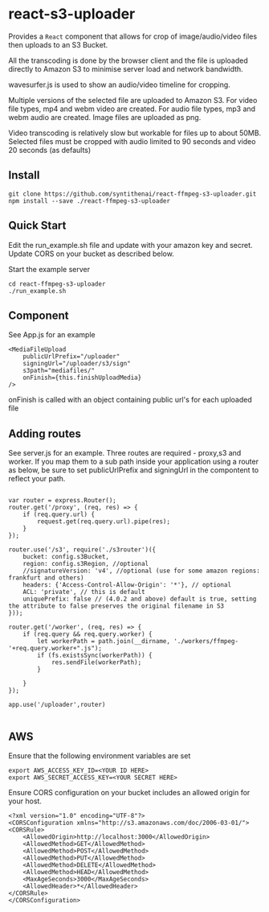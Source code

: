 react-s3-uploader
===========================

Provides a `React` component that allows for crop of image/audio/video files then uploads to an S3 Bucket.

All the transcoding is done by the browser client and the file is uploaded directly to Amazon S3 to minimise server load and network bandwidth.

wavesurfer.js is used to show an audio/video timeline for cropping.

Multiple versions of the selected file are uploaded to Amazon S3.
For video file types, mp4 and webm video are created.
For audio file types, mp3 and webm audio are created.
Image files are uploaded as png.

Video transcoding is relatively slow but workable for files up to about 50MB.
Selected files must be cropped with audio limited to 90 seconds and video 20 seconds (as defaults)


Install
-----------
```
git clone https://github.com/syntithenai/react-ffmpeg-s3-uploader.git
npm install --save ./react-ffmpeg-s3-uploader
```

Quick Start
------------

Edit the run_example.sh file and update with your amazon key and secret.
Update CORS on your bucket as described below.

Start the example server
```
cd react-ffmpeg-s3-uploader
./run_example.sh
```

Component
------------
See App.js for an example

```
<MediaFileUpload
    publicUrlPrefix="/uploader"
    signingUrl="/uploader/s3/sign"
    s3path="mediafiles/"
    onFinish={this.finishUploadMedia}
/>
```

onFinish is called with an object containing public url's for each uploaded file




Adding routes
------------
See server.js for an example.
Three routes are required - proxy,s3 and worker.
If you map them to a sub path inside your application using a router as below, be sure to set publicUrlPrefix and signingUrl in the compontent to reflect your path.


```

var router = express.Router();
router.get('/proxy', (req, res) => {
    if (req.query.url) {
        request.get(req.query.url).pipe(res);
    }
});

router.use('/s3', require('./s3router')({
    bucket: config.s3Bucket,
    region: config.s3Region, //optional
    //signatureVersion: 'v4', //optional (use for some amazon regions: frankfurt and others)
    headers: {'Access-Control-Allow-Origin': '*'}, // optional
    ACL: 'private', // this is default
    uniquePrefix: false // (4.0.2 and above) default is true, setting the attribute to false preserves the original filename in S3
}));

router.get('/worker', (req, res) => {
    if (req.query && req.query.worker) {
        let workerPath = path.join(__dirname, './workers/ffmpeg-'+req.query.worker+".js");
        if (fs.existsSync(workerPath)) {
            res.sendFile(workerPath);
        }
        
    }
});

app.use('/uploader',router)


```


AWS
------------

Ensure that the following environment variables are set
```
export AWS_ACCESS_KEY_ID=<YOUR ID HERE>
export AWS_SECRET_ACCESS_KEY=<YOUR SECRET HERE>
```

Ensure CORS configuration on your bucket includes an allowed origin for your host.
```
<?xml version="1.0" encoding="UTF-8"?>
<CORSConfiguration xmlns="http://s3.amazonaws.com/doc/2006-03-01/">
<CORSRule>
    <AllowedOrigin>http://localhost:3000</AllowedOrigin>
    <AllowedMethod>GET</AllowedMethod>
    <AllowedMethod>POST</AllowedMethod>
    <AllowedMethod>PUT</AllowedMethod>
    <AllowedMethod>DELETE</AllowedMethod>
    <AllowedMethod>HEAD</AllowedMethod>
    <MaxAgeSeconds>3000</MaxAgeSeconds>
    <AllowedHeader>*</AllowedHeader>
</CORSRule>
</CORSConfiguration>
```

